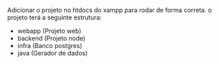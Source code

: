 Adicionar o projeto no htdocs do xampp para rodar de forma correta.
o projeto terá a seguinte estrutura:
  - webapp (Projeto web)
  - backend (Projeto node)
  - infra (Banco postgres)
  - java (Gerador de dados)
